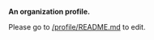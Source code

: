 **An organization profile.**

Please go to [/profile/README.md](https://github.com/Pre-project-by-th/.github/blob/main/profile/README.md) to edit.

